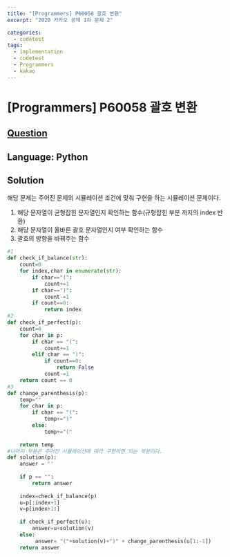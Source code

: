 ```yaml
---
title: "[Programmers] P60058 괄호 변환"
excerpt: "2020 카카오 공채 1차 문제 2"

categories:
  - codetest
tags:
  - implementation
  - codetest
  - Programmers
  - kakao
---
```

# [Programmers] P60058 괄호 변환
## [Question](https://school.programmers.co.kr/learn/courses/30/lessons/P60058)
## Language: Python

## Solution

해당 문제는 주어진 문제의 시뮬레이션 조건에 맞춰 구현을 하는 시뮬레이션 문제이다.

1. 해당 문자열이 균형잡힌 문자열인지 확인하는 함수(규형잡힌 부분 까지의 index 반환)
2. 해당 문자열이 올바른 괄호 문자열인지 여부 확인하는 함수 
3. 괄호의 방향을 바꿔주는 함수

```python
#1
def check_if_balance(str):
    count=0
    for index,char in enumerate(str):
        if char=="(":
            count+=1
        if char==")":
            count-=1
        if count==0:
            return index
#2    
def check_if_perfect(p):
    count=0
    for char in p:
        if char == "(":
            count+=1
        elif char == ")":
            if count==0:
                return False
            count-=1
    return count == 0
#3
def change_parenthesis(p):
    temp=""
    for char in p:
        if char == "(":
            temp+=")"
        else:
            temp+="("
        
    return temp
#나머지 부분은 주어진 시뮬레이션에 따라 구현하면 되는 부분이다.
def solution(p):
    answer = ''
    
    if p == "":
        return answer
    
    index=check_if_balance(p)
    u=p[:index+1]
    v=p[index+1:]
    
    if check_if_perfect(u):
        answer=u+solution(v)
    else:
         answer= "("+solution(v)+")" + change_parenthesis(u[1:-1])
    return answer
```
